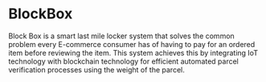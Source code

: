 # BlockBox
Block Box is a smart last mile locker system that solves the common problem every E-commerce consumer has of having to pay for an ordered item before reviewing the item. This system achieves this by integrating IoT technology with blockchain technology for efficient automated parcel verification processes using the weight of the parcel.
